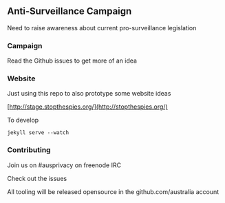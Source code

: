 ## Anti-Surveillance Campaign

Need to raise awareness about current pro-surveillance legislation

### Campaign

Read the Github issues to get more of an idea


### Website

Just using this repo to also prototype some website ideas

[http://stage.stopthespies.org/](http://stopthespies.org/)

To develop

```
jekyll serve --watch
```

### Contributing

Join us on #ausprivacy on freenode IRC

Check out the issues

All tooling will be released opensource in the github.com/australia account
